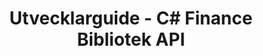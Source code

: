 ﻿---
title: Utvecklarguide - C# Finance Bibliotek API
linktitle: Utvecklarguide
type: docs
weight: 20
url: /sv/net/developer-guide/
description: C# Finance Bibliotek API avsnittet Utvecklarguide täcker ämnen som rör att arbeta med OFX-filer, XBRL- och iXBRL-filer.
---
